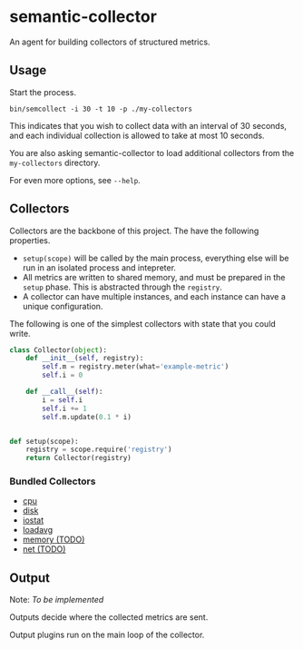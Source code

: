# semantic-collector

An agent for building collectors of structured metrics.

## Usage

Start the process.

```
bin/semcollect -i 30 -t 10 -p ./my-collectors
```

This indicates that you wish to collect data with an interval of 30 seconds,
and each individual collection is allowed to take at most 10 seconds.

You are also asking semantic-collector to load additional collectors from the
```my-collectors``` directory.

For even more options, see ```--help```.

## Collectors

Collectors are the backbone of this project.
The have the following properties.

* ```setup(scope)``` will be called by the main process, everything else will
  be run in an isolated process and intepreter.
* All metrics are written to shared memory, and must be prepared in the
  ```setup``` phase.
  This is abstracted through the ```registry```.
* A collector can have multiple instances, and each instance can have a unique
  configuration.

The following is one of the simplest collectors with state that you could
write.

```python
class Collector(object):
    def __init__(self, registry):
        self.m = registry.meter(what='example-metric')
        self.i = 0

    def __call__(self):
        i = self.i
        self.i += 1
        self.m.update(0.1 * i)


def setup(scope):
    registry = scope.require('registry')
    return Collector(registry)
```

### Bundled Collectors

* [cpu](collectors/cpu.py)
* [disk](collectors/disk.py)
* [iostat](collectors/iostat.py)
* [loadavg](collectors/loadavg.py)
* [memory (TODO)](collectors/memory.py)
* [net (TODO)](collectors/net.py)

## Output

Note: *To be implemented*

Outputs decide where the collected metrics are sent.

Output plugins run on the main loop of the collector.
